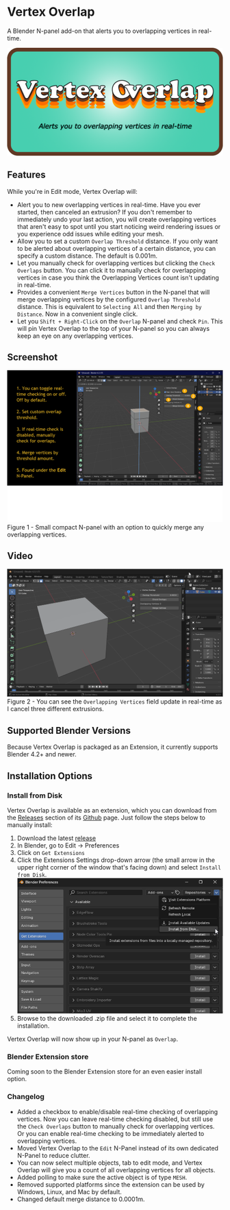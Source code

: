 # Vertex Overlap

A Blender N-panel add-on that alerts you to overlapping vertices in real-time.

![image](images/logo.png)

## Features

While you're in Edit mode, Vertex Overlap will:
-  Alert you to new overlapping vertices in real-time. Have you ever started, then canceled an extrusion? If you don't remember to immediately undo your last action, you will create overlapping vertices that aren't easy to spot until you start noticing weird rendering issues or you experience odd issues while editing your mesh.
- Allow you to set a custom `Overlap Threshold` distance. If you only want to be alerted about overlapping vertices of a certain distance, you can specify a custom distance. The default is 0.001m.
- Let you manually check for overlapping vertices but clicking the `Check Overlaps` button. You can click it to manually check for overlapping vertices in case you think the Overlapping Vertices count isn't updating in real-time.
- Provides a convenient `Merge Vertices` button in the N-panel that will merge overlapping vertices by the configured `Overlap Threshold` distance. This is equivalent to `Selecting All` and then `Merging by Distance`. Now in a convenient single click.
- Let you `Shift + Right-Click` on the `Overlap` N-panel and check `Pin`. This will pin Vertex Overlap to the top of your N-panel so you can always keep an eye on any overlapping vertices.

## Screenshot
![](images/figure-1.png)
Figure 1 - Small compact N-panel with an option to quickly merge any overlapping vertices.

## Video
![](images/demonstration.gif)
Figure 2 - You can see the `Overlapping Vertices` field update in real-time as I cancel three different extrusions.

## Supported Blender Versions
Because Vertex Overlap is packaged as an Extension, it currently supports Blender 4.2+ and newer.

## Installation Options

### Install from Disk

Vertex Overlap is available as an extension, which you can download from the [Releases](https://github.com/shawnshipley/vertex-overlap/releases) section of its [Github](https://github.com/shawnshipley/vertex-overlap) page. Just follow the steps below to manually install:
1. Download the latest [release](https://github.com/shawnshipley/vertex-overlap/releases)
2. In Blender, go to Edit -> Preferences
3. Click on `Get Extensions`
4. Click the Extensions Settings drop-down arrow (the small arrow in the upper right corner of the window that's facing down) and select `Install from Disk`.
![](images/figure-3.png)
5. Browse to the downloaded .zip file and select it to complete the installation.

Vertex Overlap will now show up in your N-panel as `Overlap`.

### Blender Extension store
Coming soon to the Blender Extension store for an even easier install option.

### Changelog
- Added a checkbox to enable/disable real-time checking of overlapping vertices. Now you can leave real-time checking disabled, but still use the `Check Overlaps` button to manually check for overlapping vertices. Or you can enable real-time checking to be immediately alerted to overlapping vertices.
- Moved Vertex Overlap to the `Edit` N-Panel instead of its own dedicated N-Panel to reduce clutter.
- You can now select multiple objects, tab to edit mode, and Vertex Overlap will give you a count of all overlapping vertices for all objects.
- Added polling to make sure the active object is of type `MESH`.
- Removed supported platforms since the extension can be used by Windows, Linux, and Mac by default.
- Changed default merge distance to 0.0001m.